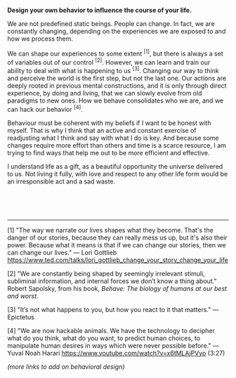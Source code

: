 **Design your own behavior to influence the course of your life.**

We are not predefined static beings. People can change. In fact, we are constantly changing, depending on the experiences we are exposed to and how we process them.

We can shape our experiences to some extent <sup>[1]</sup>, but there is always a set of variables out of our control <sup>[2]</sup>. However, we can learn and train our ability to deal with what is happening to us <sup>[3]</sup>. Changing our way to think and perceive the world is the first step, but not the last one. Our actions are deeply rooted in previous mental constructions, and it is only through direct experience, by doing and living, that we can slowly evolve from old paradigms to new ones. How we behave consolidates who we are, and we can hack our behavior <sup>[4]</sup>.

Behaviour must be coherent with my beliefs if I want to be honest with myself. That is why I think that an active and constant exercise of readjusting what I think and say with what I do is key. And because some changes require more effort than others and time is a scarce resource, I am trying to find ways that help me out to be more efficient and effective.

I understand life as a gift, as a beautiful opportunity the universe delivered to us. Not living it fully, with love and respect to any other life form would be an irresponsible act and a sad waste.

<br><br><br>

---

[1] "The way we narrate our lives shapes what they become. That's the danger of our stories, because they can really mess us up, but it's also their power. Because what it means is that if we can change our stories, then we can change our lives." — Lori Gottlieb https://www.ted.com/talks/lori_gottlieb_change_your_story_change_your_life

[2] "We are constantly being shaped by seemingly irrelevant stimuli, subliminal information, and internal forces we don’t know a thing about." Robert Sapolsky, from his book, *Behave: The biology of humans at our best and worst*.

[3] "It’s not what happens to you, but how you react to it that matters." — Epictetus

[4] "We are now hackable animals. We have the technology to decipher what do you think, what do you want, to predict human choices, to manipulate human desires in ways which were never possible before." — Yuval Noah Harari
https://www.youtube.com/watch?v=x6tMLAjPVyo (3:27)

*(more links to add on behavioral design)*